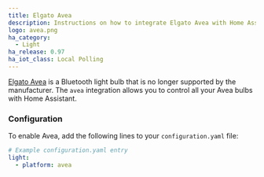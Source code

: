 ```yaml
---
title: Elgato Avea
description: Instructions on how to integrate Elgato Avea with Home Assistant.
logo: avea.png
ha_category:
  - Light
ha_release: 0.97
ha_iot_class: Local Polling
---
```


[Elgato Avea](https://www.elgato.com/en/news/elgato-avea-transform-your-home) is a Bluetooth light bulb that is no longer supported by the manufacturer. The `avea` integration allows you to control all your Avea bulbs with Home Assistant.

### Configuration

To enable Avea, add the following lines to your `configuration.yaml` file:

```yaml
# Example configuration.yaml entry
light:
  - platform: avea
```
